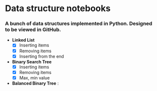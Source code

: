 # Data structure notebooks
### A bunch of data structures implemented in Python. Designed to be viewed in GitHub. 
- __Linked List__ 
  - [x] Inserting items
  - [x] Removing items 
  - [x] Inserting from the end
- __Binary Search Tree__
  - [x] Inserting items
  - [x] Removing items 
  - [x] Max, min value
 - __Balanced Binary Tree__ : 
  
